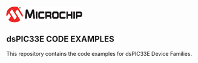 ![image](images/microchip.jpg) 

## dsPIC33E CODE EXAMPLES

This repository contains the code examples for dsPIC33E Device Families.






